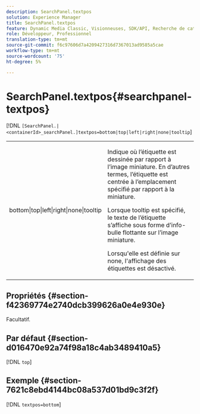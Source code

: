 ```yaml
---
description: SearchPanel.textpos
solution: Experience Manager
title: SearchPanel.textpos
feature: Dynamic Media Classic, Visionneuses, SDK/API, Recherche de catalogue électronique
role: Développeur, Professionnel
translation-type: tm+mt
source-git-commit: f6c97606d7a4209427316d7367013ad9585a5cae
workflow-type: tm+mt
source-wordcount: '75'
ht-degree: 5%

---
```



# SearchPanel.textpos{#searchpanel-textpos}

[!DNL `[SearchPanel.|<containerId>_searchPanel.]textpos=bottom|top|left|right|none|tooltip`]

<table id="table_2B109D2F91E64B5382B31921C3780FA5"> 
 <tbody> 
  <tr> 
   <td colname="col1"> <p><span class="codeph"> bottom|top|left|right|none|tooltip</span> </p> </td> 
   <td colname="col2"> <p> Indique où l’étiquette est dessinée par rapport à l’image miniature. En d’autres termes, l’étiquette est centrée à l’emplacement spécifié par rapport à la miniature. </p> <p>Lorsque <span class="codeph"> tooltip</span> est spécifié, le texte de l’étiquette s’affiche sous forme d’info-bulle flottante sur l’image miniature. </p> <p>Lorsqu'elle est définie sur <span class="codeph"> none</span>, l'affichage des étiquettes est désactivé. </p> </td> 
  </tr> 
 </tbody> 
</table>

## Propriétés {#section-f42369774e2740dcb399626a0e4e930e}

Facultatif.

## Par défaut {#section-d016470e92a74f98a18c4ab3489410a5}

[!DNL `top`]

## Exemple {#section-7621c8ebd4144bc08a537d01bd9c3f2f}

[!DNL `textpos=bottom`]
